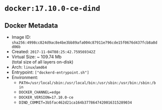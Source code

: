 # `docker:17.10.0-ce-dind`

## Docker Metadata

- Image ID: `sha256:4998cc824d9ac8e4be3bb89afa004c87911e796cde15f0676d437fcb8a8dd06b`
- Created: `2017-11-04T08:25:42.759569342Z`
- Virtual Size: ~ 109.74 Mb  
  (total size of all layers on-disk)
- Arch: `linux`/`amd64`
- Entrypoint: `["dockerd-entrypoint.sh"]`
- Environment:
  - `PATH=/usr/local/sbin:/usr/local/bin:/usr/sbin:/usr/bin:/sbin:/bin`
  - `DOCKER_CHANNEL=edge`
  - `DOCKER_VERSION=17.10.0-ce`
  - `DIND_COMMIT=3b5fac462d21ca164b3778647420016315289034`
